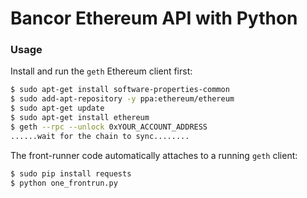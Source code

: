 # Bancor Ethereum API with Python


### Usage
Install and run the `geth` Ethereum client first:

```bash
$ sudo apt-get install software-properties-common
$ sudo add-apt-repository -y ppa:ethereum/ethereum
$ sudo apt-get update
$ sudo apt-get install ethereum
$ geth --rpc --unlock 0xYOUR_ACCOUNT_ADDRESS
......wait for the chain to sync........
```

The front-runner code automatically attaches to a running `geth` client:
```bash
$ sudo pip install requests
$ python one_frontrun.py
```

